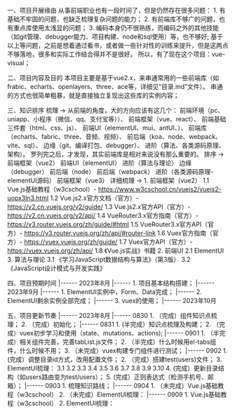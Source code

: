 
一、项目开展缘由
    从事前端职业也有一段时间了，但是仍然存在很多问题：
        1. 有基础不牢固的问题，也缺乏梳理复杂问题的能力；
        2. 有前端库不够广的问题，也有重点库使用太浅显的问题；
        3. 编码本身仍不很熟练，而编码之外的其他技能（如git管理、debugger能力、项目构建、node和sql使用）等，也不够好;
    基于以上等问题，之前是想着通过看书，或者做一些针对性的训练来提升，但是这两点不够落地，很多和实际工作结合得并不是很好。
    所以，有了现在这个项目：vue-visual；

二、项目内容及目的
    本项目主要是基于vue2.x，来串通常用的一些前端库（如frabic、echarts、openlayers、three、ace等，详细见“目录.md”文件）。
    串通的方式也很简单粗暴，就是直接独立复现出这些库的实例内容；

三、知识排序
    梳理 -> 
        从前端的角度，大的方向应该有这几个：
            前端环境（pc、uniapp、小程序（微信、qq、支付宝等））、
            前端框架（vue、react）、
            前端基础三件套（html、css、js）、
            前端UI（elementUI、mui、antUI、）、
            前端库（echarts、fabric、three、音频、视频）、
            前后端（koa、node、webpack、vite、sql）、
            边缘（git、编译打包、debugger）、
            进阶（算法、各类源码原理、架构）。
        罗列完之后，才发现，其实前端库是相对来说没有那么重要的。
    排序 ->
        前端框架（vue2）
        前端UI（elementUI）
        进阶（算法与理论）
        边缘（debugger）
        前后端（node）
        前后端（webpack）
        进阶（各类源码原理-elementUI源码）
        前端框架（vue3）
    详细梳理 ->
        1. 前端框架（vue2）
            1.1 Vue.js基础教程（w3cschool）- https://www.w3cschool.cn/vuejs2/vuejs2-uopx3ln3.html
            1.2 Vue.js2.x官方文档（官方）- https://v2.cn.vuejs.org/v2/guide/
            1.3 Vue.js2.x官方API（官方）- https://v2.cn.vuejs.org/v2/api/
            1.4 VueRouter3.x官方指南（官方）- https://v3.router.vuejs.org/zh/guide/#html
            1.5 VueRouter3.x官方API（官方）- https://v3.router.vuejs.org/zh/api/#router-link
            1.6 Vuex官方指南（官方）- https://vuex.vuejs.org/zh/guide/
            1.7 Vuex官方API（官方）- https://vuex.vuejs.org/zh/api/
            1.8 《Vue.js实战》书籍
        2. 前端UI
            2.1 ElementUI
        3. 算法与理论
            3.1 《学习JavaScript数据结构与算法》（第3版）
            3.2 《JavaScript设计模式与开发实践》

四、项目预期时间
    |------ 2023年8月
        |------ 1. 项目基本结构搭建；
    |------ 2023年9月
        |------ 1. ElementUI实例中，Form、Data完成；
        |------ 2. ElementUI剩余实例全部完成；
        |------ 3. vuex的使用；
    |------ 2023年10月
        

五、项目更新节奏
    |------ 2023年8月
        |------ 0830 
            1. （完成）<el-menu>组件知识点梳理；
                        2. （完成）<el-tabs>初始化；
                |------ 0831
                        1. (半完成）<el-tabs>知识点梳理及构建；
                                    2. （完成）vuex初步学习和使用（state、mutations、actions);
                        |------ 0901
                                    1. （半完成）<el-tabs>相关组件完善，完善tabList.js文件；
                                                2. （半完成）什么时候用el-tabs组件，什么时候不用；
                                                3. （未完成）vuex构建专门组件进行测试；
                                        |------ 0902
                                                            1. (完成）调整目录id方式，改用配置文件；
                                                                        2. （完成）搭建test(users)文件；
                                                                        3. ElementUI梳理：
                3.1 <el-card>
                3.2 <el-dialog>
                3.3 <el-form>
                3.4 <el-input>
                3.5 <el-table>
                3.6 <el-switch>
                3.7 <el-row>
                3.8 <el-col>
                3.9 <el-tooltip>
                3.10 <el-select>
                4. (完成）更新目录结构（如users路由变为test/users）；
                5. (完成）正则表达式（检测手机号、邮箱）；
                |------ 0903
                1. 梳理知识路线；
                |------ 0904
                1. （未完成）Vue.js基础教程（w3cschool）
                2. （未完成）ElementUI梳理：
                |------ 0909
                1. Vue.js基础教程（w3cschool）
                                                                                                                                    2. ElementUI梳理：

